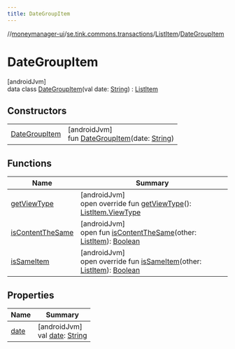 ```yaml
---
title: DateGroupItem
---
```

//[moneymanager-ui](../../../../index.html)/[se.tink.commons.transactions](../../index.html)/[ListItem](../index.html)/[DateGroupItem](index.html)



# DateGroupItem



[androidJvm]\
data class [DateGroupItem](index.html)(val date: [String](https://kotlinlang.org/api/latest/jvm/stdlib/kotlin/-string/index.html)) : [ListItem](../index.html)



## Constructors


| | |
|---|---|
| [DateGroupItem](-date-group-item.html) | [androidJvm]<br>fun [DateGroupItem](-date-group-item.html)(date: [String](https://kotlinlang.org/api/latest/jvm/stdlib/kotlin/-string/index.html)) |


## Functions


| Name | Summary |
|---|---|
| [getViewType](get-view-type.html) | [androidJvm]<br>open override fun [getViewType](get-view-type.html)(): [ListItem.ViewType](../-view-type/index.html) |
| [isContentTheSame](../is-content-the-same.html) | [androidJvm]<br>open fun [isContentTheSame](../is-content-the-same.html)(other: [ListItem](../index.html)): [Boolean](https://kotlinlang.org/api/latest/jvm/stdlib/kotlin/-boolean/index.html) |
| [isSameItem](is-same-item.html) | [androidJvm]<br>open override fun [isSameItem](is-same-item.html)(other: [ListItem](../index.html)): [Boolean](https://kotlinlang.org/api/latest/jvm/stdlib/kotlin/-boolean/index.html) |


## Properties


| Name | Summary |
|---|---|
| [date](date.html) | [androidJvm]<br>val [date](date.html): [String](https://kotlinlang.org/api/latest/jvm/stdlib/kotlin/-string/index.html) |

